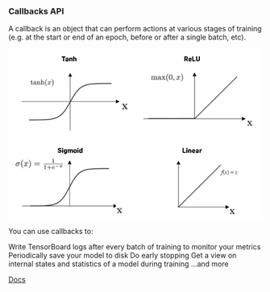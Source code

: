 ### Callbacks API
A callback is an object that can perform actions at various stages of training (e.g. at the start or end of an epoch, before or after a single batch, etc).

<p align='center'>
    <img src='https://github.com/CrispenGari/Keras-API/blob/main/02_Activation_Functions/activation-functions3.jpg'/>
</p>

You can use callbacks to:

Write TensorBoard logs after every batch of training to monitor your metrics
Periodically save your model to disk
Do early stopping
Get a view on internal states and statistics of a model during training
...and more

[Docs](https://keras.io/api/callbacks/)
